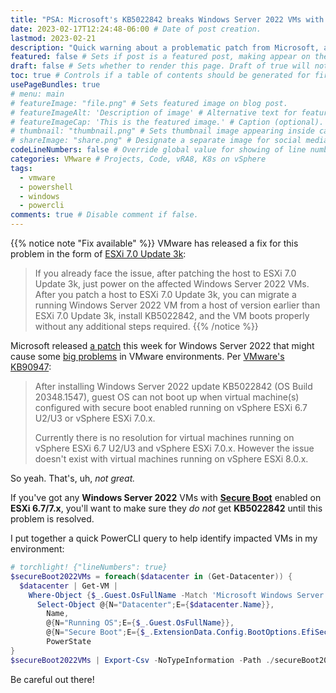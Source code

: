 ```yaml
---
title: "PSA: Microsoft's KB5022842 breaks Windows Server 2022 VMs with Secure Boot" # Title of the blog post.
date: 2023-02-17T12:24:48-06:00 # Date of post creation.
lastmod: 2023-02-21
description: "Quick warning about a problematic patch from Microsoft, and a PowerCLI script to expose the potential impact in your vSphere environment." # Description used for search engine.
featured: false # Sets if post is a featured post, making appear on the home page side bar.
draft: false # Sets whether to render this page. Draft of true will not be rendered.
toc: true # Controls if a table of contents should be generated for first-level links automatically.
usePageBundles: true
# menu: main
# featureImage: "file.png" # Sets featured image on blog post.
# featureImageAlt: 'Description of image' # Alternative text for featured image.
# featureImageCap: 'This is the featured image.' # Caption (optional).
# thumbnail: "thumbnail.png" # Sets thumbnail image appearing inside card on homepage.
# shareImage: "share.png" # Designate a separate image for social media sharing.
codeLineNumbers: false # Override global value for showing of line numbers within code block.
categories: VMware # Projects, Code, vRA8, K8s on vSphere
tags:
  - vmware
  - powershell
  - windows
  - powercli
comments: true # Disable comment if false.
---
```

{{% notice note "Fix available" %}}
VMware has released a fix for this problem in the form of [ESXi 7.0 Update 3k](https://docs.vmware.com/en/VMware-vSphere/7.0/rn/vsphere-esxi-70u3k-release-notes.html#resolvedissues):
>  If you already face the issue, after patching the host to ESXi 7.0 Update 3k, just power on the affected Windows Server 2022 VMs. After you patch a host to ESXi 7.0 Update 3k, you can migrate a running Windows Server 2022 VM from a host of version earlier than ESXi 7.0 Update 3k, install KB5022842, and the VM boots properly without any additional steps required.
{{% /notice %}}

Microsoft released [a patch](https://msrc.microsoft.com/update-guide/releaseNote/2023-Feb) this week for Windows Server 2022 that might cause some [big problems](https://support.microsoft.com/en-gb/topic/february-14-2023-kb5022842-os-build-20348-1547-be155955-29f7-47c4-855c-34bd43895940#known-issues-in-this-update:~:text=Known%20issues%20in%20this%20update) in VMware environments. Per [VMware's KB90947](https://kb.vmware.com/s/article/90947):
> After installing Windows Server 2022 update KB5022842 (OS Build 20348.1547), guest OS can not boot up when virtual machine(s) configured with secure boot enabled running on vSphere ESXi 6.7 U2/U3 or vSphere ESXi 7.0.x.
>
> Currently there is no resolution for virtual machines running on vSphere ESXi 6.7 U2/U3 and vSphere ESXi 7.0.x. However the issue doesn't exist with virtual machines running on vSphere ESXi 8.0.x.

So yeah. That's, uh, *not great.*

If you've got any **Windows Server 2022** VMs with **[Secure Boot](https://docs.vmware.com/en/VMware-vSphere/7.0/com.vmware.vsphere.security.doc/GUID-898217D4-689D-4EB5-866C-888353FE241C.html)** enabled on **ESXi 6.7/7.x**, you'll want to make sure they *do not* get **KB5022842** until this problem is resolved.

I put together a quick PowerCLI query to help identify impacted VMs in my environment:
```powershell
# torchlight! {"lineNumbers": true}
$secureBoot2022VMs = foreach($datacenter in (Get-Datacenter)) {
  $datacenter | Get-VM |
    Where-Object {$_.Guest.OsFullName -Match 'Microsoft Windows Server 2022' -And $_.ExtensionData.Config.BootOptions.EfiSecureBootEnabled} |
      Select-Object @{N="Datacenter";E={$datacenter.Name}},
        Name,
        @{N="Running OS";E={$_.Guest.OsFullName}},
        @{N="Secure Boot";E={$_.ExtensionData.Config.BootOptions.EfiSecureBootEnabled}},
        PowerState
}
$secureBoot2022VMs | Export-Csv -NoTypeInformation -Path ./secureBoot2022VMs.csv
```

Be careful out there!
